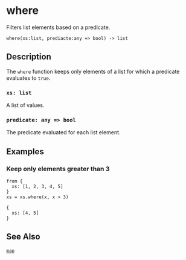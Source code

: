 # where

Filters list elements based on a predicate.

```tql
where(xs:list, prediacte:any => bool) -> list
```

## Description

The `where` function keeps only elements of a list for which a predicate
evaluates to `true`.

### `xs: list`

A list of values.

### `predicate: any => bool`

The predicate evaluated for each list element.

## Examples

### Keep only elements greater than 3

```tql
from {
  xs: [1, 2, 3, 4, 5]
}
xs = xs.where(x, x > 3)
```

```tql
{
  xs: [4, 5]
}
```

## See Also

[`map`](map.md)
